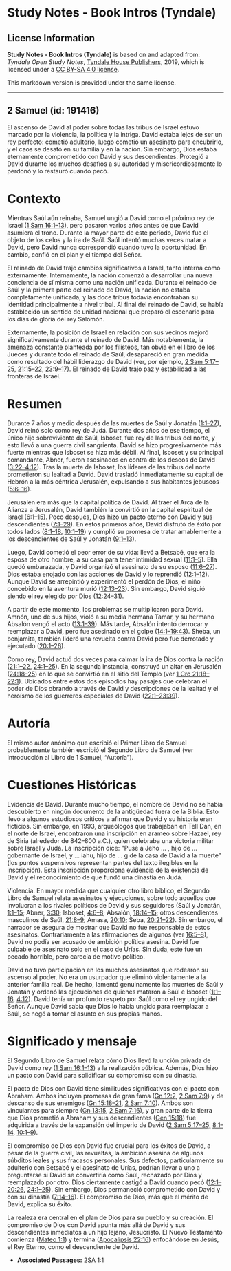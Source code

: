 # Study Notes - Book Intros (Tyndale)

## License Information

**Study Notes - Book Intros (Tyndale)** is based on and adapted from: _Tyndale Open Study Notes_, [Tyndale House Publishers](https://tyndaleopenresources.com/), 2019, which is licensed under a [CC BY-SA 4.0 license](https://creativecommons.org/licenses/by-sa/4.0/legalcode.en).

This markdown version is provided under the same license.



--------------------------------

## 2 Samuel (id: 191416)

El ascenso de David al poder sobre todas las tribus de Israel estuvo marcado por la violencia, la política y la intriga. David estaba lejos de ser un rey perfecto: cometió adulterio, luego cometió un asesinato para encubrirlo, y el caos se desató en su familia y en la nación. Sin embargo, Dios estaba eternamente comprometido con David y sus descendientes. Protegió a David durante los muchos desafíos a su autoridad y misericordiosamente lo perdonó y lo restauró cuando pecó.

Contexto
========

Mientras Saúl aún reinaba, Samuel ungió a David como el próximo rey de Israel ([1 Sam 16:1–13](https://ref.ly/1Sam16:1-1Sam16:13)), pero pasaron varios años antes de que David asumiera el trono. Durante la mayor parte de este período, David fue el objeto de los celos y la ira de Saúl. Saúl intentó muchas veces matar a David, pero David nunca correspondió cuando tuvo la oportunidad. En cambio, confió en el plan y el tiempo del Señor.

El reinado de David trajo cambios significativos a Israel, tanto interna como externamente. Internamente, la nación comenzó a desarrollar una nueva conciencia de sí misma como una nación unificada. Durante el reinado de Saúl y la primera parte del reinado de David, la nación no estaba completamente unificada, y las doce tribus todavía encontraban su identidad principalmente a nivel tribal. Al final del reinado de David, se había establecido un sentido de unidad nacional que preparó el escenario para los días de gloria del rey Salomón.

Externamente, la posición de Israel en relación con sus vecinos mejoró significativamente durante el reinado de David. Más notablemente, la amenaza constante planteada por los filisteos, tan obvia en el libro de los Jueces y durante todo el reinado de Saúl, desapareció en gran medida como resultado del hábil liderazgo de David (ver, por ejemplo, [2 Sam 5:17–25,](https://ref.ly/2Sam5:17-2Sam5:25) [21:15–22,](https://ref.ly/2Sam21:15-2Sam21:22) [23:9–17](https://ref.ly/2Sam23:9-2Sam23:17)). El reinado de David trajo paz y estabilidad a las fronteras de Israel.

Resumen
=======

Durante 7 años y medio después de las muertes de Saúl y Jonatán ([1:1–27](https://ref.ly/2Sam1:1-2Sam1:27)), David reinó solo como rey de Judá. Durante dos años de ese tiempo, el único hijo sobreviviente de Saúl, Isboset, fue rey de las tribus del norte, y esto llevó a una guerra civil sangrienta. David se hizo progresivamente más fuerte mientras que Isboset se hizo más débil. Al final, Isboset y su principal comandante, Abner, fueron asesinados en contra de los deseos de David ([3:22–4:12](https://ref.ly/2Sam3:22-2Sam4:12)). Tras la muerte de Isboset, los líderes de las tribus del norte prometieron su lealtad a David. David trasladó inmediatamente su capital de Hebrón a la más céntrica Jerusalén, expulsando a sus habitantes jebuseos ([5:6–16](https://ref.ly/2Sam5:6-2Sam5:16)).

Jerusalén era más que la capital política de David. Al traer el Arca de la Alianza a Jerusalén, David también la convirtió en la capital espiritual de Israel ([6:1–15](https://ref.ly/2Sam6:1-2Sam6:15)). Poco después, Dios hizo un pacto eterno con David y sus descendientes ([7:1–29](https://ref.ly/2Sam7:1-2Sam7:29)). En estos primeros años, David disfrutó de éxito por todos lados ([8:1–18](https://ref.ly/2Sam8:1-2Sam8:18), [10:1–19](https://ref.ly/2Sam10:1-2Sam10:19)) y cumplió su promesa de tratar amablemente a los descendientes de Saúl y Jonatán ([9:1–13](https://ref.ly/2Sam9:1-2Sam9:13)).

Luego, David cometió el peor error de su vida: llevó a Betsabé, que era la esposa de otro hombre, a su casa para tener intimidad sexual ([11:1–5](https://ref.ly/2Sam11:1-2Sam11:5)). Ella quedó embarazada, y David organizó el asesinato de su esposo ([11:6–27](https://ref.ly/2Sam11:6-2Sam11:27)). Dios estaba enojado con las acciones de David y lo reprendió ([12:1–12](https://ref.ly/2Sam12:1-2Sam12:12)). Aunque David se arrepintió y experimentó el perdón de Dios, el niño concebido en la aventura murió ([12:13–23](https://ref.ly/2Sam12:13-2Sam12:23)). Sin embargo, David siguió siendo el rey elegido por Dios ([12:24–31](https://ref.ly/2Sam12:24-2Sam12:31)).

A partir de este momento, los problemas se multiplicaron para David. Amnón, uno de sus hijos, violó a su media hermana Tamar, y su hermano Absalón vengó el acto ([13:1–39](https://ref.ly/2Sam13:1-2Sam13:39)). Más tarde, Absalón intentó derrocar y reemplazar a David, pero fue asesinado en el golpe ([14:1–19:43](https://ref.ly/2Sam14:1-2Sam19:43)). Sheba, un benjamita, también lideró una revuelta contra David pero fue derrotado y ejecutado ([20:1–26](https://ref.ly/2Sam20:1-2Sam20:26)).

Como rey, David actuó dos veces para calmar la ira de Dios contra la nación ([21:1–22](https://ref.ly/2Sam21:1-2Sam21:22), [24:1–25](https://ref.ly/2Sam24:1-2Sam24:25)). En la segunda instancia, construyó un altar en Jerusalén ([24:18–25](https://ref.ly/2Sam24:18-2Sam24:25)) en lo que se convirtió en el sitio del Templo (ver [1 Cro 21:18–22:1](https://ref.ly/1Chr21:18-1Chr22:1)). Ubicados entre estos dos episodios hay pasajes que celebran el poder de Dios obrando a través de David y descripciones de la lealtad y el heroísmo de los guerreros especiales de David ([22:1–23:39](https://ref.ly/2Sam22:1-2Sam23:39)).

Autoría
=======

El mismo autor anónimo que escribió el Primer Libro de Samuel probablemente también escribió el Segundo Libro de Samuel (ver Introducción al Libro de 1 Samuel, “Autoría”).

Cuestiones Históricas
=====================

Evidencia de David. Durante mucho tiempo, el nombre de David no se había descubierto en ningún documento de la antigüedad fuera de la Biblia. Esto llevó a algunos estudiosos críticos a afirmar que David y su historia eran ficticios. Sin embargo, en 1993, arqueólogos que trabajaban en Tell Dan, en el norte de Israel, encontraron una inscripción en arameo sobre Hazael, rey de Siria (alrededor de 842–800 a.C.), quien celebraba una victoria militar sobre Israel y Judá. La inscripción dice: "Puse a Jeho … , hijo de … gobernante de Israel, y … iahu, hijo de … g de la casa de David a la muerte” (los puntos suspensivos representan partes del texto ilegibles en la inscripción). Esta inscripción proporciona evidencia de la existencia de David y el reconocimiento de que fundó una dinastía en Judá.

Violencia. En mayor medida que cualquier otro libro bíblico, el Segundo Libro de Samuel relata asesinatos y ejecuciones, sobre todo aquellos que involucran a los rivales políticos de David y sus seguidores (Saúl y Jonatán, [1:1–15](https://ref.ly/2Sam1:1-2Sam1:15); Abner, [3:30](https://ref.ly/2Sam3:30); Isboset, [4:6–8](https://ref.ly/2Sam4:6-2Sam4:8); Absalón, [18:14–15](https://ref.ly/2Sam18:14-2Sam18:15); otros descendientes masculinos de Saúl, [21:8–9](https://ref.ly/2Sam21:8-2Sam21:9); Amasa, [20:10](https://ref.ly/2Sam20:10); Seba, [20:21–22](https://ref.ly/2Sam20:21-2Sam20:22)). Sin embargo, el narrador se asegura de mostrar que David no fue responsable de estos asesinatos. Contrariamente a las afirmaciones de algunos (ver [16:5–8](https://ref.ly/2Sam16:5-2Sam16:8)), David no podía ser acusado de ambición política asesina. David fue culpable de asesinato solo en el caso de Urías. Sin duda, este fue un pecado horrible, pero carecía de motivo político.

David no tuvo participación en los muchos asesinatos que rodearon su ascenso al poder. No era un usurpador que eliminó violentamente a la anterior familia real. De hecho, lamentó genuinamente las muertes de Saúl y Jonatán y ordenó las ejecuciones de quienes mataron a Saúl e Isboset ([1:1–16](https://ref.ly/2Sam1:1-2Sam1:16), [4:12](https://ref.ly/2Sam4:12)). David tenía un profundo respeto por Saúl como el rey ungido del Señor. Aunque David sabía que Dios lo había ungido para reemplazar a Saúl, se negó a tomar el asunto en sus propias manos.

Significado y mensaje
=====================

El Segundo Libro de Samuel relata cómo Dios llevó la unción privada de David como rey ([1 Sam 16:1–13](https://ref.ly/1Sam16:1-1Sam16:13)) a la realización pública. Además, Dios hizo un pacto con David para solidificar su compromiso con su dinastía.

El pacto de Dios con David tiene similitudes significativas con el pacto con Abraham. Ambos incluyen promesas de gran fama ([Gn 12:2](https://ref.ly/Gen12:2), [2 Sam 7:9](https://ref.ly/2Sam7:9)) y de descanso de sus enemigos ([Gn 15:18–21](https://ref.ly/Gen15:18-Gen15:21), [2 Sam 7:10](https://ref.ly/2Sam7:10)). Ambos son vinculantes para siempre ([Gn 13:15](https://ref.ly/Gen13:15), [2 Sam 7:16](https://ref.ly/2Sam7:16)), y gran parte de la tierra que Dios prometió a Abraham y sus descendientes ([Gen 15:18](https://ref.ly/Gen15:18)) fue adquirida a través de la expansión del imperio de David ([2 Sam 5:17–25,](https://ref.ly/2Sam5:17-2Sam5:25) [8:1–14](https://ref.ly/2Sam8:1-2Sam8:14), [10:1–9](https://ref.ly/2Sam10:1-2Sam10:9)).

El compromiso de Dios con David fue crucial para los éxitos de David, a pesar de la guerra civil, las revueltas, la ambición asesina de algunos súbditos leales y sus fracasos personales. Sus defectos, particularmente su adulterio con Betsabé y el asesinato de Urías, podrían llevar a uno a preguntarse si David se convertiría como Saúl, rechazado por Dios y reemplazado por otro. Dios ciertamente castigó a David cuando pecó ([12:1–20:26](https://ref.ly/2Sam12:1-2Sam20:26), [24:1–25](https://ref.ly/2Sam24:1-2Sam24:25)). Sin embargo, Dios permaneció comprometido con David y con su dinastía ([7:14–16](https://ref.ly/2Sam7:14-2Sam7:16)). El compromiso de Dios, más que el mérito de David, explica su éxito.

La realeza era central en el plan de Dios para su pueblo y su creación. El compromiso de Dios con David apunta más allá de David y sus descendientes inmediatos a un hijo lejano, Jesucristo. El Nuevo Testamento comienza ([Mateo 1:1](https://ref.ly/Matt1:1)) y termina ([Apocalipsis 22:16](https://ref.ly/Rev22:16)) enfocándose en Jesús, el Rey Eterno, como el descendiente de David.

* **Associated Passages:** 2SA 1:1

